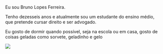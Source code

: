 Eu sou Bruno Lopes Ferreira.

Tenho dezesseis anos e atualmente sou um estudante do ensino médio, que pretende cursar direito e ser advogado.

Eu gosto de dormir quando possível, seja na escola ou em casa, gosto de coisas geladas como sorvete, geladinho e gelo 

![](https://images.app.goo.gl/2kg8RsdCswJrPd3AA)
